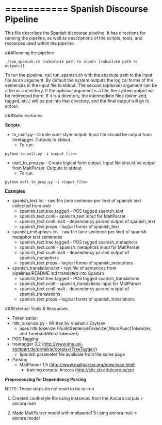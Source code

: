 ===========
Spanish Discourse Pipeline
===========

This file describes the Spanish discourse pipeline. 
It has directions for running the pipeline, as well 
as descriptions of the scripts, tools, and resources 
used within the pipeline.

###Running the pipeline

```
./run_spanish.sh [<absolute path to input> [<absolute path to output>]]
```
To run the pipeline, call run_spanish.sh with the absolute path to the input file as an argument. 
By default the system outputs the logical forms of the sentences in the input file to stdout.
The second (optional) argument can be a file or a directory. If the optional argument is a file, 
the system output will be redirected there. If it is a directory, the intermediate files (tokenized, tagged, etc.)
will be put into that directory, and the final output will go to stdout.

###Subdirectories

**Scripts**
- to_malt.py - Create conll style output. Input file should be output from treetagger. Outputs to stdout.
   - To run: 

```
python to_malt.py -i <input_file>
```

- malt_to_prop.py - Create logical form output. Input file should be output from MaltParser. Outputs to stdout.
   - To run: 

```
python malt_to_prop.py -i <input_file>
```


**Examples**
 - spanish_text.txt - raw file (one sentence per line) of spanish text collected from web
   - spanish_text.tree.tagged - POS tagged spanish_text
   - spanish_text.conll - spanish_text input for MaltParser
   - spanish_text.conll.malt - dependency parsed output of spanish_text
   - spanish_text.props - logical forms of spanish_text
 - spanish_metaphors.txt - raw file (one sentence per line) of spanish metaphor test sentences
   - spanish_text.tree.tagged - POS tagged spanish_metaphors
   - spanish_text.conll - spanish_metaphors input for MaltParser
   - spanish_text.conll.malt - dependency parsed output of spanish_metaphors
   - spanish_text.props - logical forms of spanish_metaphors
 - spanish_translations.txt - raw file of sentences from pipelines/README.md translated into Spanish
   - spanish_text.tree.tagged - POS tagged spanish_translations
   - spanish_text.conll - spanish_translations input for MaltParser
   - spanish_text.conll.malt - dependency parsed output of spanish_translations
   - spanish_text.props - logical forms of spanish_translations

###External Tools & Resources
- Tokenization
 - nltk_tokenize.py - Written by Vladamir Zaytsev
   - uses nltk.tokenize (PunktSentenceTokenizer,WordPunctTokenizer, and TreebankWordTokenizer)
- POS Tagging
 - treetagger 3.2 (http://www.ims.uni-stuttgart.de/projekte/corplex/TreeTagger/)
   - Spanish parameter file available from the same page
- Parsing
  - MaltParser 1.5 (http://www.maltparser.org/download.html)
     - training corpus: Ancora (http://clic.ub.edu/corpus/en)



**Preprocessing for Dependency Parsing**

NOTE: These steps do not need to be re-run.

1. Created conll-style file using instances from the Ancora corpus > ancora.malt

2. Made MaltParser model with maltparse1.5 using ancora.malt > ancora.model

